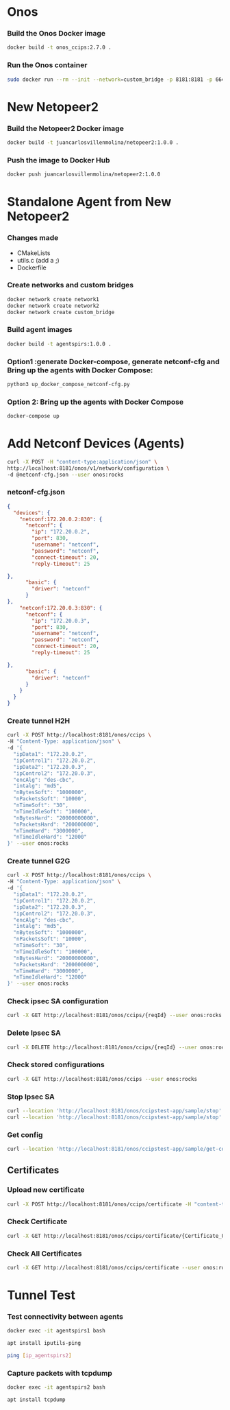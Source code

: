 
# Onos

### Build the Onos Docker image
```bash
docker build -t onos_ccips:2.7.0 .
```

### Run the Onos container
```bash
sudo docker run --rm --init --network=custom_bridge -p 8181:8181 -p 6640:6640 -p 8101:8101 -p 6633:6633 -p 6653:6653 -p 9876:9876 onos_ccips:2.7.0
```

# New Netopeer2

### Build the Netopeer2 Docker image
```bash
docker build -t juancarlosvillenmolina/netopeer2:1.0.0 .
```

### Push the image to Docker Hub
```bash
docker push juancarlosvillenmolina/netopeer2:1.0.0
```

# Standalone Agent from New Netopeer2

### Changes made
- CMakeLists
- utils.c (add a ;)
- Dockerfile

### Create networks and custom bridges
```bash
docker network create network1
docker network create network2
docker network create custom_bridge
```

### Build agent images
```bash
docker build -t agentspirs:1.0.0 .
```


### Option1 :generate Docker-compose, generate netconf-cfg and Bring up the agents with Docker Compose:
```bash
python3 up_docker_compose_netconf-cfg.py
```
### Option 2: Bring up the agents with Docker Compose
```bash
docker-compose up
```

# Add Netconf Devices (Agents)
```bash
curl -X POST -H "content-type:application/json" \
http://localhost:8181/onos/v1/network/configuration \
-d @netconf-cfg.json --user onos:rocks
```
### netconf-cfg.json
```json
{
  "devices": {
    "netconf:172.20.0.2:830": {
      "netconf": {
        "ip": "172.20.0.2",
        "port": 830,
        "username": "netconf",
        "password": "netconf",
        "connect-timeout": 20,
        "reply-timeout": 25

},
      "basic": {
        "driver": "netconf"
      }
},
    "netconf:172.20.0.3:830": {
      "netconf": {
        "ip": "172.20.0.3",
        "port": 830,
        "username": "netconf",
        "password": "netconf",
        "connect-timeout": 20,
        "reply-timeout": 25

},
      "basic": {
        "driver": "netconf"
      }
    }
  }
}
```


### Create tunnel H2H
```bash
curl -X POST http://localhost:8181/onos/ccips \
-H "Content-Type: application/json" \
-d '{
  "ipData1": "172.20.0.2",
  "ipControl1": "172.20.0.2",
  "ipData2": "172.20.0.3",
  "ipControl2": "172.20.0.3",
  "encAlg": "des-cbc",
  "intalg": "md5",
  "nBytesSoft": "1000000",
  "nPacketsSoft": "10000",
  "nTimeSoft": "30",
  "nTimeIdleSoft": "100000",
  "nBytesHard": "20000000000",
  "nPacketsHard": "200000000",
  "nTimeHard": "3000000",
  "nTimeIdleHard": "12000"
}' --user onos:rocks
```

### Create tunnel G2G
```bash
curl -X POST http://localhost:8181/onos/ccips \
-H "Content-Type: application/json" \
-d '{
  "ipData1": "172.20.0.2",
  "ipControl1": "172.20.0.2",
  "ipData2": "172.20.0.3",
  "ipControl2": "172.20.0.3",
  "encAlg": "des-cbc",
  "intalg": "md5",
  "nBytesSoft": "1000000",
  "nPacketsSoft": "10000",
  "nTimeSoft": "30",
  "nTimeIdleSoft": "100000",
  "nBytesHard": "20000000000",
  "nPacketsHard": "200000000",
  "nTimeHard": "3000000",
  "nTimeIdleHard": "12000"
}' --user onos:rocks
```

### Check ipsec SA configuration
```bash
curl -X GET http://localhost:8181/onos/ccips/{reqId} --user onos:rocks
```

### Delete Ipsec SA
```bash
curl -X DELETE http://localhost:8181/onos/ccips/{reqId} --user onos:rocks
```

### Check stored configurations
```bash
curl -X GET http://localhost:8181/onos/ccips --user onos:rocks
```

### Stop Ipsec SA
```bash
curl --location 'http://localhost:8181/onos/ccipstest-app/sample/stop' -H "Content-Type: application/json" -d '{"reqId":"1"}' --user onos:rocks
curl --location 'http://localhost:8181/onos/ccipstest-app/sample/stop' -H "Content-Type: application/json" -d '{"name":"out/172.20.0.2/in/172.20.0.3"}' --user onos:rocks
```

### Get config
```bash
curl --location 'http://localhost:8181/onos/ccipstest-app/sample/get-config-node' -H "Content-Type: application/json" -d '{"ip":"172.20.0.2"}' --user onos:rocks
```

## Certificates

### Upload new certificate
```bash
curl -X POST http://localhost:8181/onos/ccips/certificate -H "content-type:application/json" -d @{Certificate_file} --user onos:rocks
```

### Check Certificate
```bash
curl -X GET http://localhost:8181/onos/ccips/certificate/{Certificate_UUID} --user onos:rocks
```

### Check All Certificates
```bash
curl -X GET http://localhost:8181/onos/ccips/certificate --user onos:rocks
```





# Tunnel Test

### Test connectivity between agents
```bash
docker exec -it agentspirs1 bash
```
```bash
apt install iputils-ping
```
```bash
ping [ip_agentspirs2]
```


### Capture packets with tcpdump
```bash
docker exec -it agentspirs2 bash
```
```bash
apt install tcpdump
```
